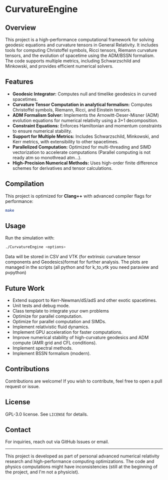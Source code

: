 # CurvatureEngine

## Overview
This project is a high-performance computational framework for solving geodesic equations and curvature tensors in General Relativity. It includes tools for computing Christoffel symbols, Ricci tensors, Riemann curvature tensors, and the evolution of spacetime using the ADM/BSSN formalism. The code supports multiple metrics, including Schwarzschild and Minkowski, and provides efficient numerical solvers.

## Features
- **Geodesic Integrator:** Computes null and timelike geodesics in curved spacetimes.
- **Curvature Tensor Computation in analytical formalism:** Computes Christoffel symbols, Riemann, Ricci, and Einstein tensors.
- **ADM Formalism Solver:** Implements the Arnowitt-Deser-Misner (ADM) evolution equations for numerical relativity using a 3+1 decomposition.
- **Constraint Equations:** Enforces Hamiltonian and momentum constraints to ensure numerical stability.
- **Support for Multiple Metrics:** Includes Schwarzschild, Minkowski, and Kerr metrics, with extensibility to other spacetimes.
- **Parallelized Computation:** Optimized for multi-threading and SIMD vectorization to accelerate computations (Parallel computing is not ready atm so monothread atm...).
- **High-Precision Numerical Methods:** Uses high-order finite difference schemes for derivatives and tensor calculations.

## Compilation
This project is optimized for **Clang++** with advanced compiler flags for performance:
```sh
make
```


## Usage
Run the simulation with:
```sh
./CurvatureEngine <options>
```
Data will be stored in CSV and VTK (for extrinsic curvature tensor components and Geodesics)format for further analysis.
The plots are managed in the scripts (all python and for k_to_vtk you need paraview and pvpython)
## Future Work
- Extend support to Kerr-Newman/dS/adS and other exotic spacetimes.
- Unit tests and debug mode.
- Class template to integrate your own problems
- Optimize for parallel computation.
- Optimize for parallel computation and SIMDs.
- Implement relativistic fluid dynamics.
- Implement GPU acceleration for faster computations.
- Improve numerical stability of high-curvature geodesics and ADM compute (AMR grid and CFL conditions).
- Implement spectral methods.
- Implement BSSN formalism (modern).

## Contributions
Contributions are welcome! If you wish to contribute, feel free to open a pull request or issue.

## License
GPL-3.0 license. See `LICENSE` for details.

## Contact
For inquiries, reach out via GitHub Issues or email.

---
This project is developed as part of personal advanced numerical relativity research and high-performance computing optimizations. The code and physics computations might have inconsistencies (still at the beginning of the project, and I'm not a physicist).

